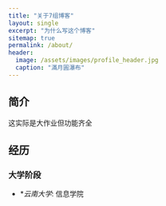 ```yaml
---
title: "关于7组博客"
layout: single
excerpt: "为什么写这个博客"
sitemap: true
permalink: /about/
header:
  image: /assets/images/profile_header.jpg
  caption: "滿月圓瀑布"
---
```

## 简介
这实际是大作业但功能齐全

## 经历
### 大学阶段
- **云南大学*: 信息学院
